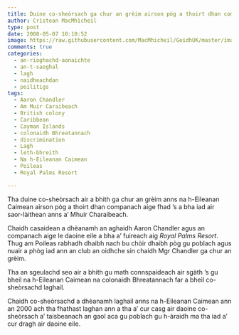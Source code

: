 ```yaml
---
title: Duine co-sheòrsach ga chur an grèim airson pòg a thoirt dhan companach aige
author: Crìstean MacMhìcheil
type: post
date: 2008-05-07 10:10:52
image: https://raw.githubusercontent.com/MacMhicheil/GeidhUK/master/images/2008-05-07-duine-co-sheorsach-ga-chur-an-greim-airson-pog-a-thoirt-dhan-companach-aige.jpg
comments: true
categories:
  - an-rioghachd-aonaichte
  - an-t-saoghal
  - lagh
  - naidheachdan
  - poilitigs
tags:
  - Aaron Chandler
  - Am Muir Caraibeach
  - British colony
  - Caribbean
  - Cayman Islands
  - colonaidh Bhreatannach
  - discrimination
  - Lagh
  - leth-bhreith
  - Na h-Eileanan Caimean
  - Poileas
  - Royal Palms Resort

---
```

Tha duine co-sheòrsach air a bhith ga chur an grèim anns na h-Eileanan Caimean airson pòg a thoirt dhan companach aige fhad &#8217;s a bha iad air saor-làithean anns a&#8217; Mhuir Charaibeach.

<!--more-->

Chaidh casaidean a dhèanamh an aghaidh Aaron Chandler agus an companach aige le daoine eile a bha a&#8217; fuireach aig _Royal Palms Resort_. Thug am Poileas rabhadh dhaibh nach bu chòir dhaibh pòg gu poblach agus nuair a phòg iad ann an club an oidhche sin chaidh Mgr Chandler ga chur an grèim.

Tha an sgeulachd seo air a bhith gu math connspaideach air sgàth &#8217;s gu bheil na h-Eileanan Caimean na colonaidh Bhreatannach far a bheil co-sheòrsachd laghail.

Chaidh co-sheòrsachd a dhèanamh laghail anns na h-Eileanan Caimean ann an 2000 ach tha fhathast laghan ann a tha a&#8217; cur casg air daoine co-sheòrsach a&#8217; taisbeanach an gaol aca gu poblach gu h-àraidh ma tha iad a&#8217; cur dragh air daoine eile.

